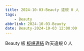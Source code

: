 ```yaml
---
title: 2024-10-03-Beauty 違規 0 人
tags:
    - Beauty
abbrlink: 2024-10-03-Beauty
date: Beauty-2024-10-03 12:00:00
---
```

Beauty 板 [板規連結](https://www.ptt.cc/bbs/Beauty/M.1630069980.A.84B.html)
昨天違規 0 人
